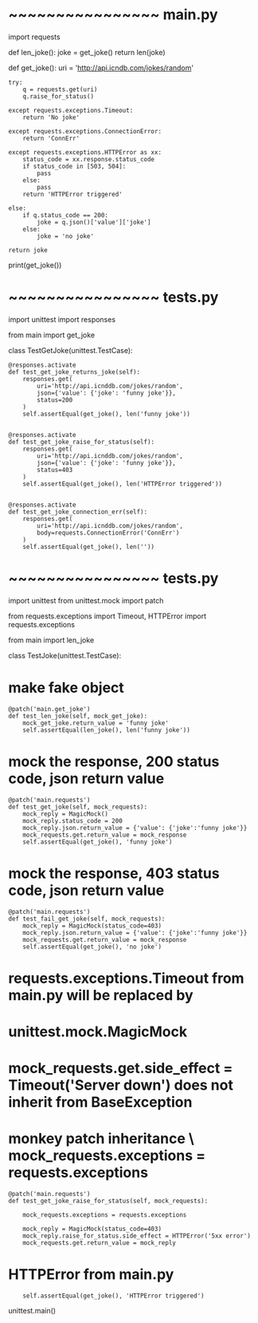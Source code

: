 # ~~~~~~~~~~~~~~~~ main.py
import requests

def len_joke():
    joke = get_joke()
    return len(joke)


def get_joke():
    uri = 'http://api.icndb.com/jokes/random'

    try:
        q = requests.get(uri)
        q.raise_for_status()

    except requests.exceptions.Timeout:
        return 'No joke'
    
    except requests.exceptions.ConnectionError:
        return 'ConnErr'

    except requests.exceptions.HTTPError as xx:
        status_code = xx.response.status_code
        if status_code in [503, 504]:
            pass
        else:
            pass
        return 'HTTPError triggered'

    else:
        if q.status_code == 200:
            joke = q.json()['value']['joke']
        else:
            joke = 'no joke'

    return joke

print(get_joke())




#  ~~~~~~~~~~~~~~~~ tests.py
import unittest
import responses

from main import get_joke


class TestGetJoke(unittest.TestCase):

    @responses.activate
    def test_get_joke_returns_joke(self):
        responses.get(
            uri='http://api.icnddb.com/jokes/random',
            json={'value': {'joke': 'funny joke'}},
            status=200
        )
        self.assertEqual(get_joke(), len('funny joke'))

    
    @responses.activate
    def test_get_joke_raise_for_status(self):
        responses.get(
            uri='http://api.icnddb.com/jokes/random',
            json={'value': {'joke': 'funny joke'}},
            status=403
        )
        self.assertEqual(get_joke(), len('HTTPError triggered'))


    @responses.activate
    def test_get_joke_connection_err(self):
        responses.get(
            uri='http://api.icnddb.com/jokes/random',
            body=requests.ConnectionError('ConnErr')
        )
        self.assertEqual(get_joke(), len(''))




#  ~~~~~~~~~~~~~~~~ tests.py

import unittest
from unittest.mock import patch

from requests.exceptions import Timeout, HTTPError
import requests.exceptions

from main import len_joke


class TestJoke(unittest.TestCase):

# make fake <joke> object
    @patch('main.get_joke')
    def test_len_joke(self, mock_get_joke):
        mock_get_joke.return_value = 'funny joke'
        self.assertEqual(len_joke(), len('funny joke'))

# mock the response, 200 status code, json return value
    @patch('main.requests')
    def test_get_joke(self, mock_requests):
        mock_reply = MagicMock()
        mock_reply.status_code = 200
        mock_reply.json.return_value = {'value': {'joke':'funny joke'}}
        mock_requests.get.return_value = mock_response
        self.assertEqual(get_joke(), 'funny joke')

# mock the response, 403 status code, json return value
    @patch('main.requests')
    def test_fail_get_joke(self, mock_requests):
        mock_reply = MagicMock(status_code=403)
        mock_reply.json.return_value = {'value': {'joke':'funny joke'}}
        mock_requests.get.return_value = mock_response
        self.assertEqual(get_joke(), 'no joke')

# requests.exceptions.Timeout from main.py will be replaced by 
# unittest.mock.MagicMock
# mock_requests.get.side_effect = Timeout('Server down') does not inherit from BaseException
# monkey patch inheritance \\ mock_requests.exceptions = requests.exceptions
    @patch('main.requests')
    def test_get_joke_raise_for_status(self, mock_requests):

        mock_requests.exceptions = requests.exceptions
        
        mock_reply = MagicMock(status_code=403)
        mock_reply.raise_for_status.side_effect = HTTPError('5xx error')
        mock_requests.get.return_value = mock_reply

# HTTPError from main.py
        self.assertEqual(get_joke(), 'HTTPError triggered')

unittest.main()